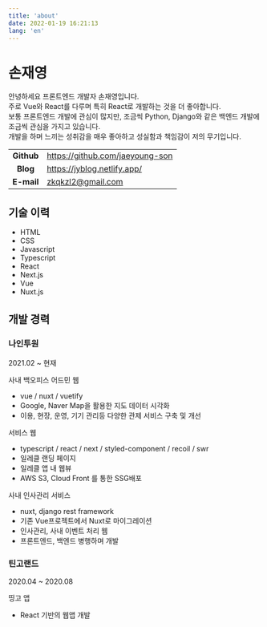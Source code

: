 ```yaml
---
title: 'about'
date: 2022-01-19 16:21:13
lang: 'en'
---
```


<div >

# 손재영

안녕하세요 프론트엔드 개발자 손재영입니다.  
주로 Vue와 React를 다루며 특히 React로 개발하는 것을 더 좋아합니다.  
보통 프론트엔드 개발에 관심이 많지만, 조금씩 Python, Django와 같은 백엔드 개발에 조금씩 관심을 가지고 있습니다.  
개발을 하며 느끼는 성취감을 매우 좋아하고 성실함과 책임감이 저의 무기입니다.

|            |                                 |
| :--------: | ------------------------------- |
| **Github** | https://github.com/jaeyoung-son |
|  **Blog**  | https://jyblog.netlify.app/     |
| **E-mail** | zkqkzl2@gmail.com               |

## 기술 이력

- HTML
- CSS
- Javascript
- Typescript
- React
- Next.js
- Vue
- Nuxt.js

## 개발 경력

### 나인투원

2021.02 ~ 현재

사내 백오피스 어드민 웹

- vue / nuxt / vuetify
- Google, Naver Map을 활용한 지도 데이터 시각화
- 이용, 현장, 운영, 기기 관리등 다양한 관제 서비스 구축 및 개선

서비스 웹

- typescript / react / next / styled-component / recoil / swr
- 일레클 랜딩 페이지
- 일레클 앱 내 웹뷰
- AWS S3, Cloud Front 를 통한 SSG배포

사내 인사관리 서비스

- nuxt, django rest framework
- 기존 Vue프로젝트에서 Nuxt로 마이그레이션
- 인사관리, 사내 이벤트 처리 웹
- 프론트엔드, 백엔드 병행하며 개발

### 틴고랜드

2020.04 ~ 2020.08

띵고 앱

- React 기반의 웹앱 개발

